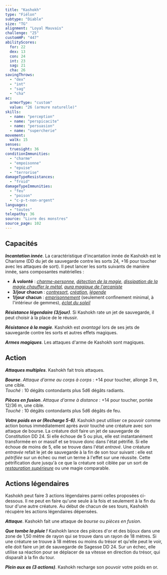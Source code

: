 ```yaml
---
title: "Kashokh"
type: "Fiélon"
subtype: "Diable"
size: "TG"
alignment: "Loyal Mauvais"
challenge: "25"
customHP: "447"
abilityScores:
  for: 22
  dex: 13
  con: 24
  int: 23
  sag: 21
  cha: 26
savingThrows:
  - "dex"
  - "int"
  - "sag"
  - "cha"
ac:
  armorType: "custom"
  value: "26 (armure naturelle)"
skills:
  - name: "perception"
  - name: "perspicacite"
  - name: "persuasion"
  - name: "supercherie"
movement:
  walk: 15
senses:
  truesight: 36
conditionImmunities:
  - "charme"
  - "empoisonne"
  - "epuise"
  - "terrorise"
damageTypeResistances:
  - "froid"
damageTypeImmunities:
  - "feu"
  - "poison"
  - "c-p-t-non-argent"
languages:
  - "toutes"
telepathy: 36
source: "Livre des monstres"
source_page: 102
---
```

## Capacités
_**Incantation innée**_. La caractéristique d'incantation innée de Kashokh est le Charisme (DD du jet de sauvegarde contre les sorts 24, +16 pour toucher avec les attaques de sort). Il peut lancer les sorts suivants de manière innée, sans composantes matérielles :
* **À volonté** : [_charme-personne_](/grimoire/charme-personne/), [_détection de la magie_](/grimoire/detection-de-la-magie/), [_dissipation de la magie_](/grimoire/dissipation-de-la-magie/),[_chauffer le métal_](/grimoire/chauffer-le-metal/), [_aura magique de l'arcaniste_](/grimoire/aura-magique-de-l-arcaniste/)
* **3/jour chacun** : [_contresort_](/grimoire/contresort/), [_création_](/grimoire/creation/), [_légende_](/grimoire/legende/)
* **1/jour chacun** : [_emprisonnement_](/grimoire/emprisonnement/) (seulement confinement minimal, à l'intérieur de gemmes), [_éclat du soleil_](/grimoire/eclat-du-soleil/)

_**Résistance légendaire (3/jour)**_. Si Kashokh rate un jet de sauvegarde, il peut choisir à la place de le réussir.

_**Résistance à la magie**_. Kashokh est _avantagé_ lors de ses jets de sauvegarde contre les sorts et autres effets magiques.

_**Armes magiques**_. Les attaques d'arme de Kashokh sont magiques.

## Action
_**Attaques multiples**_. Kashokh fait trois attaques.

_**Bourse**_. _Attaque d'arme au corps à corps_ : +14 pour toucher, allonge 3 m, une cible.  
_Touché_ : 10 dégâts contondants plus 5d6 dégâts radiants.

_**Pièces en fusion**_. _Attaque d'arme à distance_ : +14 pour toucher, portée 12/36 m, une cible.  
_Touché_ : 10 dégâts contondants plus 5d6 dégâts de feu.

_**Votre poids en or (Recharge 5-6)**_. Kashokh peut utiliser ce pouvoir comme action bonus immédiatement après avoir touché une créature avec son attaque de bourse. La créature doit faire un jet de sauvegarde de Constitution DD 24. Si elle échoue de 5 ou plus, elle est instantanément transformée en or massif et se trouve donc dans l'état pétrifié. Si elle échoue de moins de 5, elle se trouve dans l'état _entravé_. Une créature _entravée_ refait le jet de sauvegarde à la fin de son tour suivant : elle est _pétrifiée_ sur un échec ou met un terme à l'effet sur une réussite. Cette pétrification dure jusqu'à ce que la créature soit ciblée par un sort de [_restauration supérieure_](/grimoire/restauration-superieure/) ou une magie comparable.

## Actions légendaires
Kashokh peut faire 3 actions légendaires parmi celles proposées ci-dessous. Il ne peut en faire qu'une seule à la fois et seulement à la fin du tour d'une autre créature. Au début de chacun de ses tours, Kashokh récupère les actions légendaires dépensées.

_**Attaque**_. Kashokh fait une attaque de _bourse_ ou _pièces en fusion_.

_**Que tombe la pluie !**_ Kashokh lance des pièces d'or et des bijoux dans une zone de 1,50 mètre de rayon qui se trouve dans un rayon de 18 mètres. Si une créature se trouve à 18 mètres ou moins du trésor et qu'elle peut le voir, elle doit faire un jet de sauvegarde de Sagesse DD 24. Sur un échec, elle utilise sa réaction pour se déplacer de sa vitesse en direction du trésor, qui disparaît à la fin du tour.

_**Plein aux as (3 actions)**_. Kashokh recharge son pouvoir votre poids en or.
